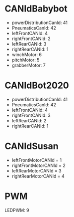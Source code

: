 # CANIdBabybot
- powerDistributionCanId: 41
- PneumaticsCanId: 42
- leftFrontCANId: 4
- rightFrontCANId: 2
- leftRearCANId: 3
- rightRearCANId: 1
- winchMotor: 6
- pitchMotor: 5
- grabberMotor: 7
# CANIdBot2020
- powerDistributionCanId: 41
- PneumaticsCanId: 42
- leftFrontCANId:  4
- rightFrontCANId:  3
- leftRearCANId:  2
- rightRearCANId:  1

# CANIdSusan
- leftFrontMotorCANId = 1
- rightFrontMotorCANId = 2
- leftRearMotorCANId = 3
- rightRearMotorCANId = 4

# PWM
LEDPWM: 9
